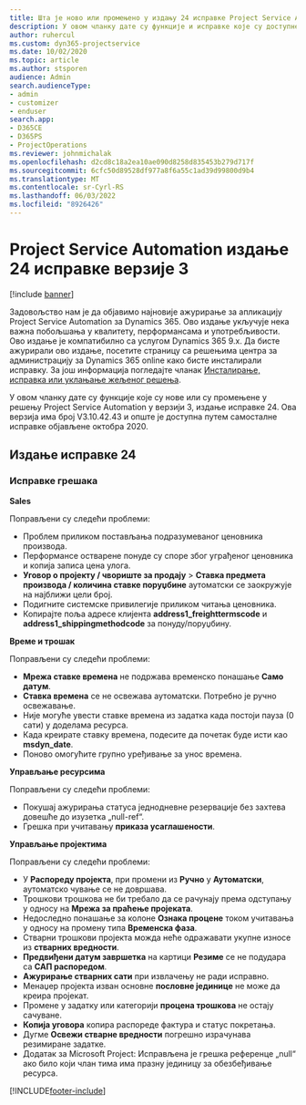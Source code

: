 ```yaml
---
title: Шта је ново или промењено у издању 24 исправке Project Service Automation верзије 3
description: У овом чланку дате су функције и исправке које су доступне у издању 24 исправке за Project Service Automation верзије 3.
author: ruhercul
ms.custom: dyn365-projectservice
ms.date: 10/02/2020
ms.topic: article
ms.author: stsporen
audience: Admin
search.audienceType:
- admin
- customizer
- enduser
search.app:
- D365CE
- D365PS
- ProjectOperations
ms.reviewer: johnmichalak
ms.openlocfilehash: d2cd8c18a2ea10ae090d8258d835453b279d717f
ms.sourcegitcommit: 6cfc50d89528df977a8f6a55c1ad39d99800d9b4
ms.translationtype: MT
ms.contentlocale: sr-Cyrl-RS
ms.lasthandoff: 06/03/2022
ms.locfileid: "8926426"
---
```

# <a name="project-service-automation-update-release-24-v3"></a>Project Service Automation издање 24 исправке верзије 3

[!include [banner](../includes/psa-now-project-operations.md)]

Задовољство нам је да објавимо најновије ажурирање за апликацију Project Service Automation за Dynamics 365. Ово издање укључује нека важна побољшања у квалитету, перформансама и употребљивости. Ово издање је компатибилно са услугом Dynamics 365 9.x. Да бисте ажурирали ово издање, посетите страницу са решењима центра за администрацију за Dynamics 365 online како бисте инсталирали исправку. За још информација погледајте чланак [Инсталирање, исправка или уклањање жељеног решења](/power-platform/admin/install-remove-preferred-solution).

У овом чланку дате су функције које су нове или су промењене у решењу Project Service Automation у верзији 3, издање исправке 24. Ова верзија има број V3.10.42.43 и опште је доступна путем самосталне исправке објављене октобра 2020.

## <a name="update-release-24"></a>Издање исправке 24

### <a name="bug-fixes"></a>Исправке грешака

**Sales**

Поправљени су следећи проблеми:

- Проблем приликом постављања подразумеваног ценовника производа.
- Перформансе остварене понуде су споре због уграђеног ценовника и копија записа цена улога.
- **Уговор о пројекту / чвориште за продају** > **Ставка предмета производа / количина ставке поруџбине** аутоматски се заокружује на најближи цели број.
- Подигните системске привилегије приликом читања ценовника.
- Копирајте поља адресе клијента **address1_freighttermscode** и **address1_shippingmethodcode** за понуду/поруџбину. 


**Време и трошак**

Поправљени су следећи проблеми:

- **Мрежа ставке времена** не подржава временско понашање **Само датум**.
- **Ставка времена** се не освежава аутоматски. Потребно је ручно освежавање.
- Није могуће увести ставке времена из задатка када постоји пауза (0 сати) у доделама ресурса.
- Када креирате ставку времена, подесите да почетак буде исти као **msdyn_date**.
- Поново омогућите групно уређивање за унос времена.

**Управљање ресурсима**

Поправљени су следећи проблеми:

- Покушај ажурирања статуса једнодневне резервације без захтева довешће до изузетка „null-ref“.
- Грешка при учитавању **приказа усаглашености**.


**Управљање пројектима**

Поправљени су следећи проблеми:

- У **Распореду пројекта**, при промени из **Ручно** у **Аутоматски**, аутоматско чување се не довршава.
- Трошкови трошкова не би требало да се рачунају према одступању у односу на **Мрежа за праћење пројеката**.
- Недоследно понашање за колоне **Ознака процене** током учитавања у односу на промену типа **Временска фаза**.
- Стварни трошкови пројекта можда неће одражавати укупне износе из **стварних вредности**.
- **Предвиђени датум завршетка** на картици **Резиме** се не подудара са **САП распоредом**.
- **Ажурирање стварних сати** при извлачењу не ради исправно.
- Менаџер пројекта изван основне **пословне јединице** не може да креира пројекат.
- Промене у задатку или категорији **процена трошкова** не остају сачуване.
- **Копија уговора** копира распореде фактура и статус покретања.
- Дугме **Освежи стварне вредности** погрешно израчунава резимиране задатке.
- Додатак за Microsoft Project: Исправљена је грешка референце „null“ ако било који члан тима има празну јединицу за обезбеђивање ресурса.



[!INCLUDE[footer-include](../includes/footer-banner.md)]
